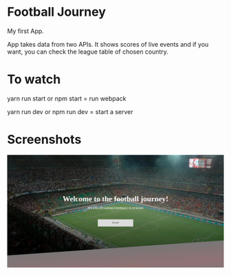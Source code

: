 # Football Journey

My first App.


App takes data from two APIs. It shows scores of live events and if you want, you can check the league table of chosen country.





# To watch


yarn run start or npm start = run webpack

yarn run dev or npm run dev = start a server



# Screenshots

![alt text](https://github.com/wszczepanski97/footballjourney/blob/master/photos/FootballJourney0)

